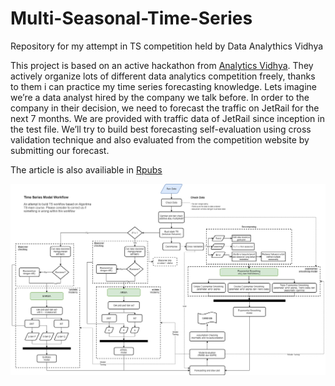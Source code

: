 # Multi-Seasonal-Time-Series
Repository for my attempt in TS competition held by Data Analythics Vidhya

This project is based on an active hackathon from [Analytics Vidhya](https://datahack.analyticsvidhya.com/contest/practice-problem-time-series-2/#About). They actively organize lots of different data analytics competition freely, thanks to them i can practice my time series forecasting knowledge. Lets imagine we’re a data analyst hired by the company we talk before. In order to the company in their decision, we need to forecast the traffic on JetRail for the next 7 months. We are provided with traffic data of JetRail since inception in the test file. We’ll try to build best forecasting self-evaluation using cross validation technique and also evaluated from the competition website by submitting our forecast.

The article is also availiable in [Rpubs](https://rpubs.com/jojoecp/633705)

![](https://github.com/western11/Multi-Seasonal-Time-Series/blob/master/TS%20Model%20Workflow%20complete%20(2).png)
